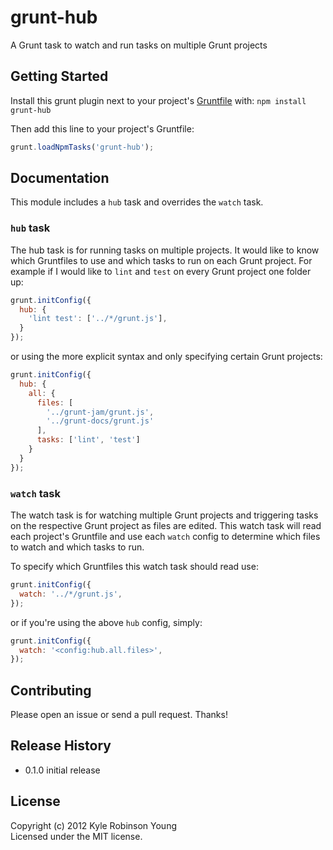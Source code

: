 # grunt-hub

A Grunt task to watch and run tasks on multiple Grunt projects

## Getting Started

Install this grunt plugin next to your project's
[Gruntfile][getting_started] with: `npm install grunt-hub`

Then add this line to your project's Gruntfile:

```javascript
grunt.loadNpmTasks('grunt-hub');
```

[grunt]: https://github.com/cowboy/grunt
[getting_started]: https://github.com/cowboy/grunt/blob/master/docs/getting_started.md

## Documentation

This module includes a `hub` task and overrides the `watch` task.

### `hub` task

The hub task is for running tasks on multiple projects. It would like to know
which Gruntfiles to use and which tasks to run on each Grunt project. For example
if I would like to `lint` and `test` on every Grunt project one folder up:

```javascript
grunt.initConfig({
  hub: {
    'lint test': ['../*/grunt.js'],
  }
});
```

or using the more explicit syntax and only specifying certain Grunt projects:

```javascript
grunt.initConfig({
  hub: {
    all: {
      files: [
      	'../grunt-jam/grunt.js',
      	'../grunt-docs/grunt.js'
      ],
      tasks: ['lint', 'test']
    }
  }
});
```

### `watch` task

The watch task is for watching multiple Grunt projects and triggering tasks on
the respective Grunt project as files are edited. This watch task will read each
project's Gruntfile and use each `watch` config to determine which files to watch
and which tasks to run.

To specify which Gruntfiles this watch task should read use:

```javascript
grunt.initConfig({
  watch: '../*/grunt.js',
});
```
or if you're using the above `hub` config, simply:

```javascript
grunt.initConfig({
  watch: '<config:hub.all.files>',
});
```

## Contributing

Please open an issue or send a pull request. Thanks!

## Release History

* 0.1.0 initial release

## License

Copyright (c) 2012 Kyle Robinson Young  
Licensed under the MIT license.
